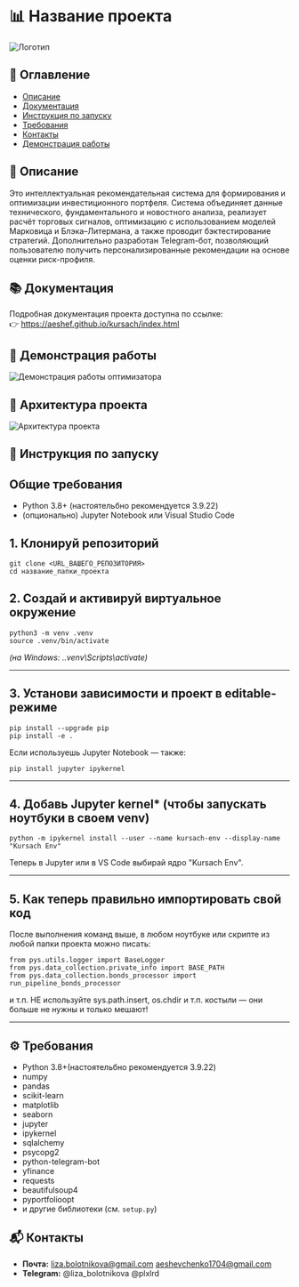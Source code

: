 # 📊 Название проекта

![Логотип](https://i.ibb.co/pVLH0Ky/IMAGE-2025-04-28-15-06-10.jpg)

## 📑 Оглавление
- [Описание](#описание)
- [Документация](#документация)
- [Инструкция по запуску](#инструкция-по-запуску)
- [Требования](#требования)
- [Контакты](#контакты)
- [Демонстрация работы](#демонстрацияработы)

## 📝 Описание
Это интеллектуальная рекомендательная система для формирования и оптимизации инвестиционного портфеля. Система объединяет данные технического, фундаментального и новостного анализа, реализует расчёт торговых сигналов, оптимизацию с использованием моделей Марковица и Блэка–Литермана, а также проводит бэктестирование стратегий. Дополнительно разработан Telegram-бот, позволяющий пользователю получить персонализированные рекомендации на основе оценки риск-профиля.

## 📚 Документация
Подробная документация проекта доступна по ссылке:  
👉 https://aeshef.github.io/kursach/index.html

## 🎥 Демонстрация работы

![Демонстрация работы оптимизатора](assets/demo.gif)

## 📌 Архитектура проекта

![Архитектура проекта](https://i.ibb.co/pVLH0Ky/IMAGE-2025-04-28-15-06-10.jpg)


## 🚀 Инструкция по запуску

## Общие требования

- Python 3.8+ (настоятельбно рекомендуется 3.9.22)
- (опционально) Jupyter Notebook или Visual Studio Code

## 1. Клонируй репозиторий

```
git clone <URL_ВАШЕГО_РЕПОЗИТОРИЯ>
cd название_папки_проекта
```

## 2. Создай и активируй виртуальное окружение

```
python3 -m venv .venv
source .venv/bin/activate
```

*(на Windows: .\.venv\Scripts\activate)*

---

## 3. Установи зависимости и проект в editable-режиме

```
pip install --upgrade pip
pip install -e .
```
Если используешь Jupyter Notebook — также:

```
pip install jupyter ipykernel
```

---

## 4. Добавь Jupyter kernel* (чтобы запускать ноутбуки в своем venv)

```
python -m ipykernel install --user --name kursach-env --display-name "Kursach Env"
```

Теперь в Jupyter или в VS Code выбирай ядро "Kursach Env".

---

## 5. Как теперь правильно импортировать свой код

После выполнения команд выше, в любом ноутбуке или скрипте из любой папки проекта можно писать:

```
from pys.utils.logger import BaseLogger
from pys.data_collection.private_info import BASE_PATH
from pys.data_collection.bonds_processor import run_pipeline_bonds_processor
```

и т.п.
НЕ используйте sys.path.insert, os.chdir и т.п. костыли — они больше не нужны и только мешают!

---

## ⚙️ Требования
- Python 3.8+(настоятельбно рекомендуется 3.9.22)
- numpy  
- pandas  
- scikit-learn  
- matplotlib  
- seaborn  
- jupyter  
- ipykernel  
- sqlalchemy  
- psycopg2  
- python-telegram-bot  
- yfinance  
- requests  
- beautifulsoup4  
- pyportfolioopt  
- и другие библиотеки (см. `setup.py`)

## 📬 Контакты
- **Почта:** liza.bolotnikova@gmail.com aeshevchenko1704@gmail.com
- **Telegram:** @liza_bolotnikova @plxlrd














